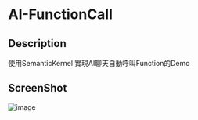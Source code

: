 # AI-FunctionCall

## Description
使用SemanticKernel 實現AI聊天自動呼叫Function的Demo

## ScreenShot
![image](https://github.com/user-attachments/assets/12f50481-753f-48de-9502-bb446f659e0d)
